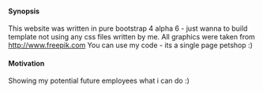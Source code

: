 #### Synopsis

This website was written in pure bootstrap 4 alpha 6 - just wanna to build template not using any css files written by me.
All graphics were taken from http://www.freepik.com
You can use my code - its a single page petshop :)

#### Motivation

Showing my potential future employees what i can do :)
